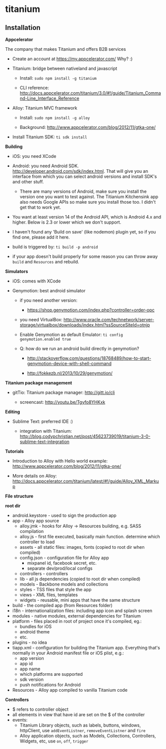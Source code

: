 titanium
========


Installation
-------------


__Appcelerator__

The company that makes Titanium and offers B2B services

- Create an account at https://my.appcelerator.com/ Why? :)

- Titanium: bridge between nativeland and javascript

    - Install: `sudo npm install -g titanium`

    - CLI reference: http://docs.appcelerator.com/titanium/3.0/#!/guide/Titanium_Command-Line_Interface_Reference

- Alloy: Titanium MVC framework
    
    - Install: `sudo npm install -g alloy`

    - Background: http://www.appcelerator.com/blog/2012/11/gtka-one/

- Install Titanium SDK: `ti sdk install`

__Building__

- iOS: you need XCode

- Android: you need Android SDK. http://developer.android.com/sdk/index.html. That will give you an interface from which you can select android versions and install SDK's and other stuff.

    - There are many versions of Android, make sure you install the version one you want to test against. The Titianium Kitchensink app also needs Google APIs so make sure you install those too. I didn't get that to work yet.

- You want at least version 14 of the Android API, which is Android 4.x and higher. Below is 2.3 or lower which we don't support.

- I haven't found any 'Build on save' (like nodemon) plugin yet, so if you find one, please add it here.

- build is triggered by: `ti build -p android`

- if your app doesn't build properly for some reason you can throw away `build` and `Resources` and rebuild.


__Simulators__

- iOS: comes with XCode
    
- Genymotion: best android simulator

    - if you need another version: 

        - https://shop.genymotion.com/index.php?controller=order-opc
        
    - you need VirtualBox: http://www.oracle.com/technetwork/server-storage/virtualbox/downloads/index.html?ssSourceSiteId=otnjp
    - Enable Genymotion as default Emulator: `ti config genymotion.enabled true`
    
    - Q: how do we run an android build directly in genymotion?
    
        - http://stackoverflow.com/questions/18768489/how-to-start-genymotion-device-with-shell-command

        - http://fokkezb.nl/2013/10/29/genymotion/


__Titanium package management__

- gitTio: Titanium package manager: http://gitt.io/cli

    - screencast: http://youtu.be/Tgyfo8YHKxk


__Editing__

- Sublime Text: preferred IDE :)

    - integration with Titanium: http://blog.codypchristian.net/post/45623739019/titanium-3-0-sublime-text-integration

__Tutorials__

- Introduction to Alloy with Hello world example: http://www.appcelerator.com/blog/2012/11/gtka-one/

- More details on Alloy: http://docs.appcelerator.com/titanium/latest/#!/guide/Alloy_XML_Markup

__File structure__

**root dir**

- android.keystore - used to sign the production app
- app - Alloy app source
    - alloy.jmk - hooks for Alloy -> Resources building, e.g. SASS compilation
    - alloy.js - first file executed, basically main function. determine which controller to load
    - assets - all static files: images, fonts (copied to root dir when compiled)
    - config.json - configuration file for Alloy app
        - mixpanel id, facebook secret, etc.
        - separate dev/prod/local configs
    - controllers - controllers
    - lib - all js dependencies (copied to root dir when compiled)
    - models - Backbone models and collections
    - styles - TSS files that style the app
    - views - XML files, templates
    - widgets - reusable, mini apps that have the same structure
- build - the compiled app (from Resources folder)
- i18n - internationalization files: including app icon and splash screen
- modules - native modules, external dependencies for Titanium
- platform - files placed in root of project once it's compiled, eg.: 
    - bundles for iOS
    - android theme
    - etc.
- plugins - no idea
- tiapp.xml - configuration for building the Titanium app. Everything that's normally in your Android manifest file or iOS plist, e.g.:
    - app version
    - app id
    - app name
    - which platforms are supported
    - sdk version
    - push notifications for Android
- Resources - Alloy app compiled to vanilla Titanium code

__Controllers__

- $ refers to controller object
- all elements in view that have id are set on the $ of the controller
- events:
    - Titanium Library objects, such as labels, buttons, windows, httpClient, use `addEventListner`, `removeEventListner` and `fire`
    - Alloy application objects, such as Models, Collections, Controllers, Widgets, etc, use `on`, `off`, `trigger`